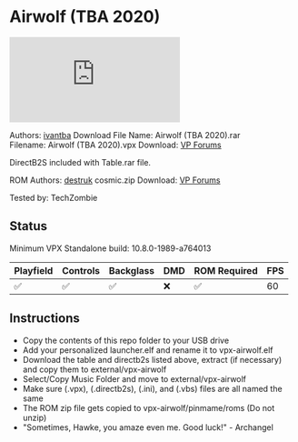 # Airwolf (TBA 2020)

![Table Preview](https://www.vpforums.org/index.php?app=downloads&module=display&section=screenshot&record=74112&id=14775&full=1)

Authors: [ivantba](https://www.vpforums.org/index.php?showuser=123858)
Download File Name: Airwolf (TBA 2020).rar    
Filename: Airwolf (TBA 2020).vpx 
Download: [VP Forums](https://www.vpforums.org/index.php?app=downloads&showfile=14775)

DirectB2S included with Table.rar file. 


ROM 
Authors: [destruk](https://www.vpforums.org/index.php?showuser=5)
cosmic.zip
Download: [VP Forums](https://www.vpforums.org/index.php?app=downloads&showfile=564)

Tested by: TechZombie


## Status 

Minimum VPX Standalone build: 10.8.0-1989-a764013

| Playfield | Controls | Backglass | DMD | ROM Required | FPS | 
|-----------|----------|-----------|-----|--------------|-----|
| :white_check_mark: | :white_check_mark: | :white_check_mark: | :x: | :white_check_mark: | 60 |

## Instructions

- Copy the contents of this repo folder to your USB drive
- Add your personalized launcher.elf and rename it to vpx-airwolf.elf
- Download the table and directb2s listed above, extract (if necessary) and copy them to external/vpx-airwolf
- Select/Copy Music Folder and move to external/vpx-airwolf
- Make sure (.vpx), (.directb2s), (.ini), and (.vbs) files are all named the same
- The ROM zip file gets copied to vpx-airwolf/pinmame/roms (Do not unzip)
- "Sometimes, Hawke, you amaze even me. Good luck!" - Archangel
